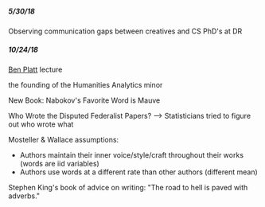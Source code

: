 ##### 5/30/18
Observing communication gaps between creatives and CS PhD's at DR

##### 10/24/18

[Ben Platt](https://bblatt.com/) lecture

the founding of the Humanities Analytics minor

New Book: Nabokov's Favorite Word is Mauve

Who Wrote the Disputed Federalist Papers? --> Statisticians tried to figure out who wrote what

Mosteller & Wallace assumptions:
- Authors maintain their inner voice/style/craft throughout their works (words are iid variables)
- Authors use words at a different rate than other authors (different mean)

Stephen King's book of advice on writing: "The road to hell is paved with adverbs."

